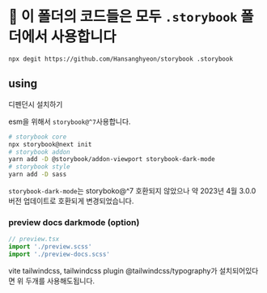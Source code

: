 # 🚨 이 폴더의 코드들은 모두 `.storybook` 폴더에서 사용합니다

```
npx degit https://github.com/Hansanghyeon/storybook .storybook
```

## using

디펜던시 설치하기

esm을 위해서 `storybook@^7`사용합니다.

```bash
# storybook core
npx storybook@next init
# storybook addon
yarn add -D @storybook/addon-viewport storybook-dark-mode
# storybook style
yarn add -D sass
```

`storybook-dark-mode`는 storyboko@^7 호환되지 않았으나 약 2023년 4월 3.0.0 버전 업데이트로 호환되게 변경되었습니다.

### preview docs darkmode (option)

```ts
// preview.tsx
import './preview.scss'
import './preview-docs.scss'
```

vite tailwindcss, tailwindcss plugin @tailwindcss/typography가 설치되어있다면 위 두개를 사용해도됩니다.
